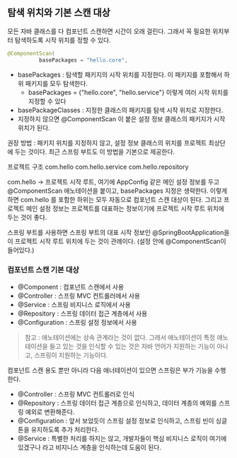 ## 탐색 위치와 기본 스캔 대상

모든 자바 클래스를 다 컴포넌트 스캔하면 시간이 오래 걸린다. 그래서 꼭 필요한 위치부터 탐색하도록 시작 위치를 정할 수 있다.
```java
@ComponentScan(
          basePackages = "hello.core",
```
  

- basePackages : 탐색할 패키지의 시작 위치를 지정한다. 이 패키지를 포함해서 하위 패키지를 모두 탐색한다.
	- basePackages = {"hello.core", "hello.service"} 이렇게 여러 시작 위치를 지정할 수 있다
- basePackageClasses : 지정한 클래스의 패키지를 탐색 시작 위치로 지정한다.
- 지정하지 않으면 @ComponentScan 이 붙은 설정 정보 클래스의 패키지가 시작 위치가 된다.

권장 방법 : 패키지 위치를 지정하지 않고, 설정 정보 클래스의 위치를 프로젝트 최상단에 두는 것이다. 최근 스프링 부트도 이 방법을 기본으로 제공한다.

프로젝트 구조
com.hello
com.hello.service
com.hello.repository

com.hello -> 프로젝트 시작 루트, 여기에 AppConfig 같은 메인 설정 정보를 두고 @ComponentScan 애노테이션을 붙이고, basePackages 지정은 생략한다.
이렇게하면 com.hello 를 포함한 하위는 모두 자동으로 컴포넌트 스캔 대상이 된다. 그리고 프로젝트 메인 설정 정보는 프로젝트를 대표하는 정보이기에 프로젝트 시작 루트 위치에 두는 것이 좋다.

스프링 부트를 사용하면 스프링 부트의 대표 시작 정보인 @SpringBootApplication을 이 프로젝트 시작 루트 위치에 두는 것이 관례이다. (설정 안에 @ComponentScan이 들어있다.)

### 컴포넌트 스캔 기본 대상

- @Component : 컴포넌트 스캔에서 사용
- @Controller : 스프링 MVC 컨트롤러에서 사용
- @Service : 스프링 비지니스 로직에서 사용
- @Repository : 스프링 데이터 접근 계층에서 사용
- @Configuration : 스프링 설정 정보에서 사용

> 참고 : 애노테이션에는 상속 관계라는 것이 없다. 그래서 애노테이션이 특정 애노테이션을 들고 있는 것을 인식할 수 있는 것은 자바 언어가 지원하는 기능이 아니고, 스프링이 지원하는 기능이다.

컴포넌트 스캔 용도 뿐만 아니라 다음 애너테이션이 있으면 스프링은 부가 기능을 수행한다.

- @Controller : 스프링 MVC 컨트롤러로 인식
- @Repository : 스프링 데이터 접근 계층으로 인식하고, 데이터 계층의 예외를 스프링 예외로 변환해준다.
- @Configuration : 앞서 보았듯이 스프링 설정 정보로 인식하고, 스프링 빈이 싱글톤을 유지하도록 추가 처리한다.
- @Service : 특별한 처리를 하지는 않고, 개발자들이 핵심 비지니스 로직이 여기에 있겠구나 라고 비지니스 계층을 인식하는데 도움이 된다.


